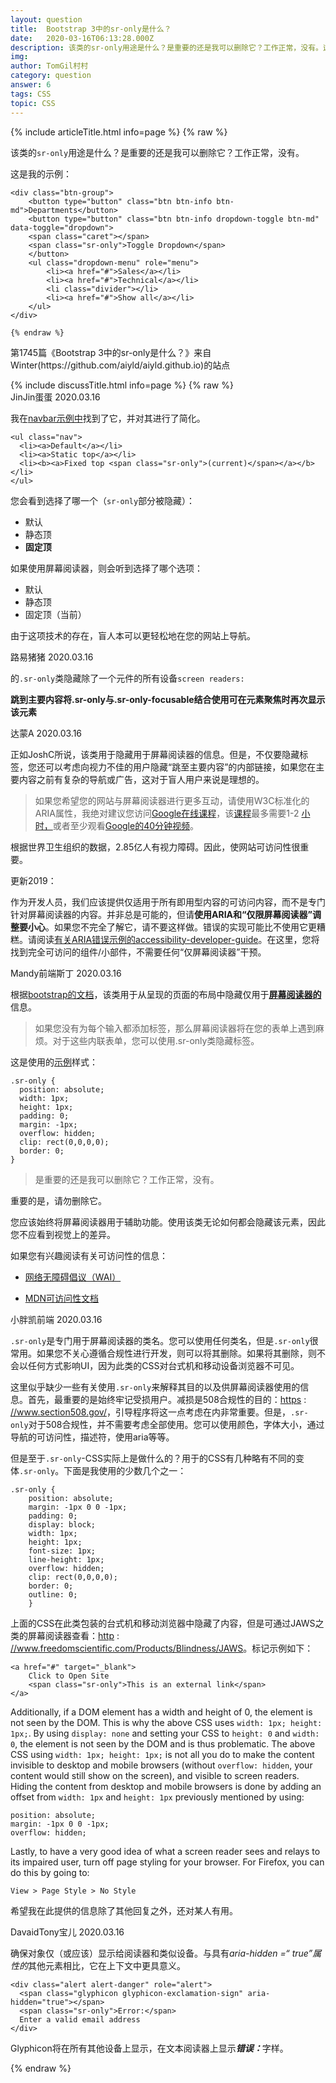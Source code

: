 ```yaml
---
layout: question
title:  Bootstrap 3中的sr-only是什么？
date:   2020-03-16T06:13:28.000Z
description: 该类的sr-only用途是什么？是重要的还是我可以删除它？工作正常，没有。这是我的示例：<div class="btn-group">    <...
img: 
author: TomGil村村
category: question
answer: 6
tags: CSS
topic: CSS
---
```

<div class="article-root">
  <div class="article">
    {% include articleTitle.html info=page %}
    {% raw %}
    <div class="article-content"><p><font style="vertical-align: inherit;"><font style="vertical-align: inherit;">该类的</font></font><code>sr-only</code><font style="vertical-align: inherit;"><font style="vertical-align: inherit;">用途是什么？</font><font style="vertical-align: inherit;">是重要的还是我可以删除它？</font><font style="vertical-align: inherit;">工作正常，没有。</font></font></p>

<p><font style="vertical-align: inherit;"><font style="vertical-align: inherit;">这是我的示例：</font></font></p>

<pre><code>&lt;div class="btn-group"&gt;<font></font>
    &lt;button type="button" class="btn btn-info btn-md"&gt;Departments&lt;/button&gt;<font></font>
    &lt;button type="button" class="btn btn-info dropdown-toggle btn-md" data-toggle="dropdown"&gt;<font></font>
    &lt;span class="caret"&gt;&lt;/span&gt;<font></font>
    &lt;span class="sr-only"&gt;Toggle Dropdown&lt;/span&gt;<font></font>
    &lt;/button&gt;<font></font>
    &lt;ul class="dropdown-menu" role="menu"&gt;<font></font>
        &lt;li&gt;&lt;a href="#"&gt;Sales&lt;/a&gt;&lt;/li&gt;<font></font>
        &lt;li&gt;&lt;a href="#"&gt;Technical&lt;/a&gt;&lt;/li&gt;<font></font>
        &lt;li class="divider"&gt;&lt;/li&gt;<font></font>
        &lt;li&gt;&lt;a href="#"&gt;Show all&lt;/a&gt;&lt;/li&gt;<font></font>
    &lt;/ul&gt;<font></font>
&lt;/div&gt;<font></font>
</code></pre></div>
    {% endraw %}
  </div>
  <p class="winter_mark">第1745篇《Bootstrap 3中的sr-only是什么？》来自Winter(https://github.com/aiyld/aiyld.github.io)的站点</p>
  <div class="discuss-wrapper">
    {% include discussTitle.html info=page %}
    {% raw %}
    <div class="discuss-list">
    <div class="discuss-item">
        <div class="discuss-parent">
          <div class="discuss-meta">
            <span class="discuss-user">JinJin蛋蛋</span>
            <span class="discuss-time">2020.03.16</span>
          </div>
          <div class="discuss-comment"><p><font style="vertical-align: inherit;"><font style="vertical-align: inherit;">我在</font></font><a href="http://getbootstrap.com/examples/navbar-fixed-top/"><font style="vertical-align: inherit;"><font style="vertical-align: inherit;">navbar示例中</font></font></a><font style="vertical-align: inherit;"><font style="vertical-align: inherit;">找到了</font><font style="vertical-align: inherit;">它，并对其进行了简化。</font></font></p>

<pre><code>&lt;ul class="nav"&gt;<font></font>
  &lt;li&gt;&lt;a&gt;Default&lt;/a&gt;&lt;/li&gt;<font></font>
  &lt;li&gt;&lt;a&gt;Static top&lt;/a&gt;&lt;/li&gt;<font></font>
  &lt;li&gt;&lt;b&gt;&lt;a&gt;Fixed top &lt;span class="sr-only"&gt;(current)&lt;/span&gt;&lt;/a&gt;&lt;/b&gt;&lt;/li&gt;<font></font>
&lt;/ul&gt;<font></font>
</code></pre>

<p><font style="vertical-align: inherit;"><font style="vertical-align: inherit;">您会看到选择了哪一个（</font></font><code>sr-only</code><font style="vertical-align: inherit;"><font style="vertical-align: inherit;">部分被隐藏）：</font></font></p>

<ul>
<li><font style="vertical-align: inherit;"><font style="vertical-align: inherit;">默认</font></font></li>
<li><font style="vertical-align: inherit;"><font style="vertical-align: inherit;">静态顶</font></font></li>
<li><strong><font style="vertical-align: inherit;"><font style="vertical-align: inherit;">固定顶</font></font></strong></li>
</ul>

<p><font style="vertical-align: inherit;"><font style="vertical-align: inherit;">如果使用屏幕阅读器，则会听到选择了哪个选项：</font></font></p>

<ul>
<li><font style="vertical-align: inherit;"><font style="vertical-align: inherit;">默认</font></font></li>
<li><font style="vertical-align: inherit;"><font style="vertical-align: inherit;">静态顶</font></font></li>
<li><font style="vertical-align: inherit;"><font style="vertical-align: inherit;">固定顶（当前）</font></font></li>
</ul>

<p><font style="vertical-align: inherit;"><font style="vertical-align: inherit;">由于这项技术的存在，盲人本可以更轻松地在您的网站上导航。</font></font></p></div>
        </div></div><div class="discuss-item">
        <div class="discuss-parent">
          <div class="discuss-meta">
            <span class="discuss-user">路易猪猪</span>
            <span class="discuss-time">2020.03.16</span>
          </div>
          <div class="discuss-comment"><p><font style="vertical-align: inherit;"><font style="vertical-align: inherit;">的</font></font><code>.sr-only</code><font style="vertical-align: inherit;"><font style="vertical-align: inherit;">类隐藏除了一个元件的所有设备</font></font><code>screen readers:</code></p>

<p><strong><font style="vertical-align: inherit;"><font style="vertical-align: inherit;">跳到主要内容将.sr-only与.sr-only-focusable结合使用可在元素聚焦时再次显示该元素</font></font></strong></p></div>
        </div></div><div class="discuss-item">
        <div class="discuss-parent">
          <div class="discuss-meta">
            <span class="discuss-user">达蒙A</span>
            <span class="discuss-time">2020.03.16</span>
          </div>
          <div class="discuss-comment"><p><font style="vertical-align: inherit;"><font style="vertical-align: inherit;">正如JoshC所说，该类用于隐藏用于屏幕阅读器的信息。</font><font style="vertical-align: inherit;">但是，不仅要隐藏标签，您还可以考虑向视力不佳的用户隐藏“跳至主要内容”的内部链接，如果您在主要内容之前有复杂的导航或广告，这对于盲人用户来说是理想的。</font></font></p>

<blockquote>
  <p><font style="vertical-align: inherit;"><font style="vertical-align: inherit;">如果您希望您的网站与屏幕阅读器进行更多互动，请使用W3C标准化的ARIA属性，我绝对建议您访问</font></font><a href="https://webaccessibility.withgoogle.com/course" rel="nofollow noreferrer"><font style="vertical-align: inherit;"><font style="vertical-align: inherit;">Google在线课程</font></font></a><font style="vertical-align: inherit;"><font style="vertical-align: inherit;">，该</font><a href="https://webaccessibility.withgoogle.com/course" rel="nofollow noreferrer"><font style="vertical-align: inherit;">课程</font></a><font style="vertical-align: inherit;">最多需要1-2 </font></font><a href="http://www.youtube.com/watch?v=x18vEEfpK3g" rel="nofollow noreferrer"><font style="vertical-align: inherit;"><font style="vertical-align: inherit;">小时，</font></font></a><font style="vertical-align: inherit;"><font style="vertical-align: inherit;">或者至少观看</font><a href="http://www.youtube.com/watch?v=x18vEEfpK3g" rel="nofollow noreferrer"><font style="vertical-align: inherit;">Google的40分钟视频</font></a><font style="vertical-align: inherit;">。</font></font></p>
</blockquote>

<p><font style="vertical-align: inherit;"><font style="vertical-align: inherit;">根据世界卫生组织的数据，2.85亿人有视力障碍。</font><font style="vertical-align: inherit;">因此，使网站可访问性很重要。</font></font></p>

<p><font style="vertical-align: inherit;"><font style="vertical-align: inherit;">更新2019：</font></font></p>

<p><font style="vertical-align: inherit;"><font style="vertical-align: inherit;">作为开发人员，我们应该提供仅适用于所有即用型内容的可访问内容，而不是专门针对屏幕阅读器的内容。</font><font style="vertical-align: inherit;">并非总是可能的，但请</font></font><strong><font style="vertical-align: inherit;"><font style="vertical-align: inherit;">使用ARIA和“仅限屏幕阅读器”调整要小心</font></font></strong><font style="vertical-align: inherit;"><font style="vertical-align: inherit;">。</font><font style="vertical-align: inherit;">如果您不完全了解它，请不要这样做。</font><font style="vertical-align: inherit;">错误的实现可能比不使用它更糟糕。</font><font style="vertical-align: inherit;">请阅读</font></font><a href="https://www.accessibility-developer-guide.com/knowledge/aria/bad-practices/" rel="nofollow noreferrer"><font style="vertical-align: inherit;"><font style="vertical-align: inherit;">有关ARIA错误示例的accessibility-developer-guide</font></font></a><font style="vertical-align: inherit;"><font style="vertical-align: inherit;">。</font><font style="vertical-align: inherit;">在这里，您将找到完全可访问的组件/小部件，不需要任何“仅屏幕阅读器”干预。</font></font></p></div>
        </div></div><div class="discuss-item">
        <div class="discuss-parent">
          <div class="discuss-meta">
            <span class="discuss-user">Mandy前端斯丁</span>
            <span class="discuss-time">2020.03.16</span>
          </div>
          <div class="discuss-comment"><p><font style="vertical-align: inherit;"><font style="vertical-align: inherit;">根据</font></font><a href="http://getbootstrap.com/css/#helper-classes-screen-readers" rel="noreferrer"><font style="vertical-align: inherit;"><font style="vertical-align: inherit;">bootstrap的文档</font></font></a><font style="vertical-align: inherit;"><font style="vertical-align: inherit;">，该类用于</font><font style="vertical-align: inherit;">从呈现的页面的布局中</font><font style="vertical-align: inherit;">隐藏仅用于</font></font><a href="https://webaccess.berkeley.edu/ask-pecan/what-is-a-screen-reader" rel="noreferrer"><strong><font style="vertical-align: inherit;"><font style="vertical-align: inherit;">屏幕阅读器的</font></font></strong></a><font style="vertical-align: inherit;"><font style="vertical-align: inherit;">信息</font><font style="vertical-align: inherit;">。</font></font></p>

<blockquote>
  <p><font style="vertical-align: inherit;"><font style="vertical-align: inherit;">如果您没有为每个输入都添加标签，那么屏幕阅读器将在您的表单上遇到麻烦。</font><font style="vertical-align: inherit;">对于这些内联表单，您可以使用.sr-only类隐藏标签。</font></font></p>
</blockquote>

<p><font style="vertical-align: inherit;"><font style="vertical-align: inherit;">这是使用的</font></font><a href="http://jsfiddle.net/s9LFQ/" rel="noreferrer"><font style="vertical-align: inherit;"><font style="vertical-align: inherit;">示例</font></font></a><font style="vertical-align: inherit;"><font style="vertical-align: inherit;">样式：</font></font></p>

<pre class="lang-css prettyprint-override"><code>.sr-only {<font></font>
  position: absolute;<font></font>
  width: 1px;<font></font>
  height: 1px;<font></font>
  padding: 0;<font></font>
  margin: -1px;<font></font>
  overflow: hidden;<font></font>
  clip: rect(0,0,0,0);<font></font>
  border: 0;<font></font>
}<font></font>
</code></pre>

<blockquote>
  <p><font style="vertical-align: inherit;"><font style="vertical-align: inherit;">是重要的还是我可以删除它？</font><font style="vertical-align: inherit;">工作正常，没有。</font></font></p>
</blockquote>

<p><font style="vertical-align: inherit;"><font style="vertical-align: inherit;">重要的是，请勿删除它。</font></font></p>

<p><font style="vertical-align: inherit;"><font style="vertical-align: inherit;">您应该始终将屏幕阅读器用于辅助功能。</font><font style="vertical-align: inherit;">使用该类无论如何都会隐藏该元素，因此您不应看到视觉上的差异。</font></font></p>

<p><font style="vertical-align: inherit;"><font style="vertical-align: inherit;">如果您有兴趣阅读有关可访问性的信息：</font></font></p>

<ul>
<li><p><a href="http://www.w3.org/WAI/" rel="noreferrer"><font style="vertical-align: inherit;"><font style="vertical-align: inherit;">网络无障碍倡议（WAI）</font></font></a></p></li>
<li><p><a href="https://developer.mozilla.org/en-US/docs/Web/Accessibility?redirectlocale=en-US&amp;redirectslug=Accessibility" rel="noreferrer"><font style="vertical-align: inherit;"><font style="vertical-align: inherit;">MDN可访问性文档</font></font></a></p></li>
</ul></div>
        </div></div><div class="discuss-item">
        <div class="discuss-parent">
          <div class="discuss-meta">
            <span class="discuss-user">小胖凯前端</span>
            <span class="discuss-time">2020.03.16</span>
          </div>
          <div class="discuss-comment"><p><code>.sr-only</code><font style="vertical-align: inherit;"><font style="vertical-align: inherit;">是专门用于屏幕阅读器的类名。</font><font style="vertical-align: inherit;">您可以使用任何类名，但是</font></font><code>.sr-only</code><font style="vertical-align: inherit;"><font style="vertical-align: inherit;">很常用。</font><font style="vertical-align: inherit;">如果您不关心遵循合规性进行开发，则可以将其删除。</font><font style="vertical-align: inherit;">如果将其删除，则不会以任何方式影响UI，因为此类的CSS对台式机和移动设备浏览器不可见。</font></font></p>

<p><font style="vertical-align: inherit;"><font style="vertical-align: inherit;">这里似乎缺少一些有关使用</font></font><code>.sr-only</code><font style="vertical-align: inherit;"><font style="vertical-align: inherit;">来解释其目的以及供屏幕阅读器使用的信息。</font><font style="vertical-align: inherit;">首先，最重要的是始终牢记受损用户。</font><font style="vertical-align: inherit;">减损是508合规性的目的：</font></font><a href="https://www.section508.gov/" rel="noreferrer"><font style="vertical-align: inherit;"><font style="vertical-align: inherit;">https</font></font></a><font style="vertical-align: inherit;"><font style="vertical-align: inherit;"> : </font><a href="https://www.section508.gov/" rel="noreferrer"><font style="vertical-align: inherit;">//www.section508.gov/</font></a><font style="vertical-align: inherit;">，引导程序将这一点考虑在内非常重要。</font><font style="vertical-align: inherit;">但是，</font></font><code>.sr-only</code><font style="vertical-align: inherit;"><font style="vertical-align: inherit;">对于508合规性，并不需要考虑全部</font><font style="vertical-align: inherit;">使用</font><font style="vertical-align: inherit;">。</font><font style="vertical-align: inherit;">您可以使用颜色，字体大小，通过导航的可访问性，描述符，使用aria等等。</font></font></p>

<p><font style="vertical-align: inherit;"><font style="vertical-align: inherit;">但是至于</font></font><code>.sr-only</code><font style="vertical-align: inherit;"><font style="vertical-align: inherit;">-CSS实际上是做什么的？</font><font style="vertical-align: inherit;">用于的CSS有几种略有不同的变体</font></font><code>.sr-only</code><font style="vertical-align: inherit;"><font style="vertical-align: inherit;">。</font><font style="vertical-align: inherit;">下面是我使用的少数几个之一：</font></font></p>

<pre><code>.sr-only {<font></font>
    position: absolute;<font></font>
    margin: -1px 0 0 -1px;<font></font>
    padding: 0;<font></font>
    display: block;<font></font>
    width: 1px;<font></font>
    height: 1px;<font></font>
    font-size: 1px;<font></font>
    line-height: 1px;<font></font>
    overflow: hidden;<font></font>
    clip: rect(0,0,0,0);<font></font>
    border: 0;<font></font>
    outline: 0;<font></font>
    }<font></font>
</code></pre>

<p><font style="vertical-align: inherit;"><font style="vertical-align: inherit;">上面的CSS在此类包装的台式机和移动浏览器中隐藏了内容，但是可通过JAWS之类的屏幕阅读器查看：</font></font><a href="http://www.freedomscientific.com/Products/Blindness/JAWS" rel="noreferrer"><font style="vertical-align: inherit;"><font style="vertical-align: inherit;">http</font></font></a><font style="vertical-align: inherit;"><font style="vertical-align: inherit;"> : </font><a href="http://www.freedomscientific.com/Products/Blindness/JAWS" rel="noreferrer"><font style="vertical-align: inherit;">//www.freedomscientific.com/Products/Blindness/JAWS</font></a><font style="vertical-align: inherit;">。</font><font style="vertical-align: inherit;">标记示例如下：</font></font></p>

<pre><code>&lt;a href="#" target="_blank"&gt;<font></font>
    Click to Open Site<font></font>
    &lt;span class="sr-only"&gt;This is an external link&lt;/span&gt;<font></font>
&lt;/a&gt;<font></font>
</code></pre>

<p>Additionally, if a DOM element has a width and height of 0, the element is not seen by the DOM. This is why the above CSS uses <code>width: 1px; height: 1px;</code>. By using <code>display: none</code> and setting your CSS to <code>height: 0</code> and <code>width: 0</code>, the element is not seen by the DOM and is thus problematic. The above CSS using <code>width: 1px; height: 1px;</code> is not all you do to make the content invisible to desktop and mobile browsers (without <code>overflow: hidden</code>, your content would still show on the screen), and visible to screen readers. Hiding the content from desktop and mobile browsers is done by adding an offset from <code>width: 1px</code> and <code>height: 1px</code> previously mentioned by using:</p>

<pre><code>position: absolute;<font></font>
margin: -1px 0 0 -1px; <font></font>
overflow: hidden;<font></font>
</code></pre>

<p>Lastly, to have a very good idea of what a screen reader sees and relays to its impaired user, turn off page styling for your browser. For Firefox, you can do this by going to:</p>

<pre><code>View &gt; Page Style &gt; No Style
</code></pre>

<p><font style="vertical-align: inherit;"><font style="vertical-align: inherit;">希望我在此提供的信息除了其他回复之外，还对某人有用。</font></font></p></div>
        </div></div><div class="discuss-item">
        <div class="discuss-parent">
          <div class="discuss-meta">
            <span class="discuss-user">DavaidTony宝儿</span>
            <span class="discuss-time">2020.03.16</span>
          </div>
          <div class="discuss-comment"><p><font style="vertical-align: inherit;"><font style="vertical-align: inherit;">确保对象仅（或应该）显示给阅读器和类似设备。</font><font style="vertical-align: inherit;">与具有</font></font><em><font style="vertical-align: inherit;"><font style="vertical-align: inherit;">aria-hidden =“ true”属性的</font></font></em><font style="vertical-align: inherit;"><font style="vertical-align: inherit;">其他元素相比，它在上下文中更具意义</font><font style="vertical-align: inherit;">。</font></font></p>

<pre><code>&lt;div class="alert alert-danger" role="alert"&gt;<font></font>
  &lt;span class="glyphicon glyphicon-exclamation-sign" aria-hidden="true"&gt;&lt;/span&gt;<font></font>
  &lt;span class="sr-only"&gt;Error:&lt;/span&gt;<font></font>
  Enter a valid email address<font></font>
&lt;/div&gt;<font></font>
</code></pre>

<p><font style="vertical-align: inherit;"><font style="vertical-align: inherit;">Glyphicon将在所有其他设备上显示，</font><font style="vertical-align: inherit;">在文本阅读器上</font><font style="vertical-align: inherit;">显示</font></font><strong><em><font style="vertical-align: inherit;"><font style="vertical-align: inherit;">错误：</font></font></em></strong><font style="vertical-align: inherit;"><font style="vertical-align: inherit;">字样</font><font style="vertical-align: inherit;">。</font></font></p></div>
        </div></div>
    </div>
    {% endraw %}
  </div>
<div>
